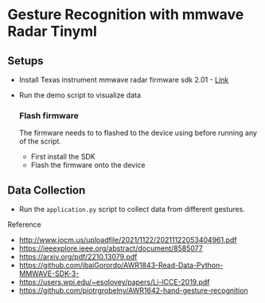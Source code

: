 # Gesture Recognition with mmwave Radar Tinyml
## Setups
- Install Texas instrument mmwave radar firmware sdk 2.01 - [Link](https://www.ti.com/tool/download/MMWAVE-SDK/02.01.00.04)
- Run the demo script to visualize data 

    ### Flash firmware 
    The firmware needs to to flashed to the device using before running any of the script. 
    - First install the SDK 
    - Flash the firmware onto the device 

## Data Collection 
- Run the  `application.py` script to collect data from different gestures. 

Reference 
- http://www.jocm.us/uploadfile/2021/1122/20211122053404961.pdf
- https://ieeexplore.ieee.org/abstract/document/8585077
- https://arxiv.org/pdf/2210.13079.pdf
- https://github.com/ibaiGorordo/AWR1843-Read-Data-Python-MMWAVE-SDK-3-
- https://users.wpi.edu/~esolovey/papers/Li-ICCE-2019.pdf
- https://github.com/piotrgrobelny/AWR1642-hand-gesture-recognition
